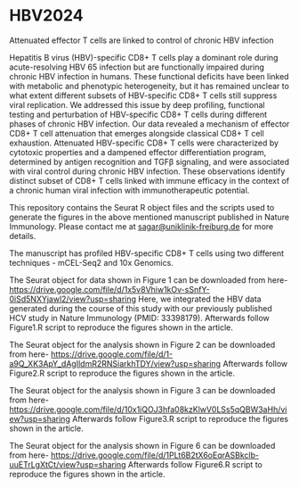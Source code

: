 # HBV2024

Attenuated effector T cells are linked to control of chronic HBV infection

Hepatitis B virus (HBV)-specific CD8+ T cells play a dominant role during acute-resolving HBV 65 infection but are functionally impaired during chronic HBV infection in humans. These functional deficits have been linked with metabolic and phenotypic heterogeneity, but it has remained unclear to what extent different subsets of HBV-specific CD8+ T cells still suppress viral replication. We addressed this issue by deep profiling, functional testing and perturbation of HBV-specific CD8+ T cells during different phases of chronic HBV infection. Our data revealed a mechanism of effector CD8+ T cell attenuation that emerges alongside classical CD8+ T cell exhaustion. Attenuated HBV-specific CD8+ T cells were characterized by cytotoxic properties and a dampened effector differentiation program, determined by antigen recognition and TGFβ signaling, and were associated with viral control during chronic HBV infection. These observations identify distinct subset of CD8+ T cells linked with immune efficacy in the context of a chronic human viral infection with immunotherapeutic potential.

This repository contains the Seurat R object files and the scripts used to generate the figures in the above mentioned manuscript published in Nature Immunology.
Please contact me at sagar@uniklinik-freiburg.de for more details.

The manuscript has profiled HBV-specific CD8+ T cells using two different techniques - mCEL-Seq2 and 10x Genomics.

The Seurat object for data shown in Figure 1 can be downloaded from here-
https://drive.google.com/file/d/1x5v8Vhiw1kOv-sSnfY-0iSd5NXYjawl2/view?usp=sharing
Here, we integrated the HBV data generated during the course of this study with our previously published HCV study in Nature Immunology (PMID: 33398179).
Afterwards follow Figure1.R script to reproduce the figures shown in the article.

The Seurat object for the analysis shown in Figure 2 can be downloaded from here-
https://drive.google.com/file/d/1-a9Q_XK3ApY_dAgIldmR2RNSiarkhTDY/view?usp=sharing
Afterwards follow Figure2.R script to reproduce the figures shown in the article.

The Seurat object for the analysis shown in Figure 3 can be downloaded from here-
https://drive.google.com/file/d/10x1iQOJ3hfa08kzKlwV0LSs5qQBW3aHh/view?usp=sharing
Afterwards follow Figure3.R script to reproduce the figures shown in the article.

The Seurat object for the analysis shown in Figure 6 can be downloaded from here-
https://drive.google.com/file/d/1PLt6B2tX6oEqrASBkclb-uuETrLgXtCt/view?usp=sharing
Afterwards follow Figure6.R script to reproduce the figures shown in the article.
